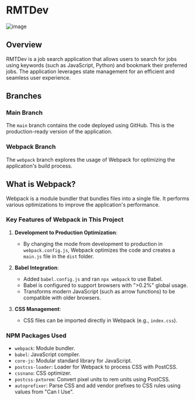 # RMTDev
![image](https://github.com/yosunlu/rmtdev/assets/104919684/495e0c55-4bb7-4561-aef2-1c8bab9c3045)
## Overview

RMTDev is a job search application that allows users to search for jobs using keywords (such as JavaScript, Python) and bookmark their preferred jobs. The application leverages state management for an efficient and seamless user experience.

## Branches

### Main Branch
The `main` branch contains the code deployed using GitHub. This is the production-ready version of the application.

### Webpack Branch
The `webpack` branch explores the usage of Webpack for optimizing the application's build process.

## What is Webpack?
Webpack is a module bundler that bundles files into a single file. It performs various optimizations to improve the application's performance.

### Key Features of Webpack in This Project

1. **Development to Production Optimization**:
   - By changing the mode from development to production in `webpack.config.js`, Webpack optimizes the code and creates a `main.js` file in the `dist` folder.

2. **Babel Integration**:
   - Added `babel.config.js` and ran `npx webpack` to use Babel.
   - Babel is configured to support browsers with ">0.2%" global usage.
   - Transforms modern JavaScript (such as arrow functions) to be compatible with older browsers.

3. **CSS Management**:
   - CSS files can be imported directly in Webpack (e.g., `index.css`).

### NPM Packages Used
- `webpack`: Module bundler.
- `babel`: JavaScript compiler.
- `core-js`: Modular standard library for JavaScript.
- `postcss-loader`: Loader for Webpack to process CSS with PostCSS.
- `cssnano`: CSS optimizer.
- `postcss-pxtorem`: Convert pixel units to rem units using PostCSS.
- `autoprefixer`: Parse CSS and add vendor prefixes to CSS rules using values from "Can I Use".
